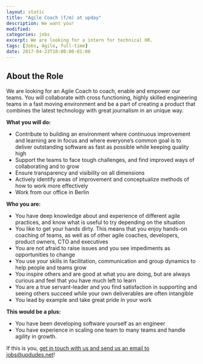 ```yaml
---
layout: static
title: "Agile Coach (f/m) at upday"
description: We want you!
modified:
categories: jobs
excerpt: We are looking for a intern for technical HR.
tags: [Jobs, Agile, full-time]
date: 2017-04-23T10:00:00-01:00
---
```

## About the Role
We are looking for an Agile Coach to coach, enable and empower our teams. You will collaborate with 
cross functioning, highly skilled engineering teams in a fast moving environment and be a part of 
creating a product that combines the latest technology with great journalism in an unique way.

**What you will do:**

* Contribute to building an environment where continuous improvement and learning are in focus and where everyone’s common goal is to deliver outstanding software as fast as possible while keeping quality high 
* Support the teams to face tough challenges, and find improved ways of collaborating and to grow
* Ensure transparency and visibility on all dimensions
* Actively identify areas of improvement and conceptualize methods of how to work more effectively
* Work from our office in Berlin

**Who you are:**

* You have deep knowledge about and experience of different agile practices, and know what is useful to try depending on the situation
* You like to get your hands dirty. This means that you enjoy hands-on coaching of teams, as well as of other agile coaches, developers, product owners, CTO and executives
* You are not afraid to raise issues and you see impediments as opportunities to change
* You use your skills in facilitation, communication and group dynamics to help people and teams grow
* You inspire others and are good at what you are doing, but are always curious and feel that you have much left to learn
* You are a true servant-leader and you find satisfaction in supporting and seeing others succeed while your own deliverables are often intangible
* You lead by example and take great pride in your work

**This would be a plus:**

* You have been developing software yourself as an engineer
* You have experience in scaling one team to many teams and handle agility in growth.

If this is you, [get in touch with us and send us an email to jobs@updudes.net](mailto:jobs@updudes.net)!
